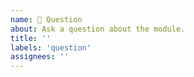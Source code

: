 ```yaml
---
name: 💬 Question
about: Ask a question about the module.
title: ''
labels: 'question'
assignees: ''
---
```


<!-- **IMPORTANT!**
Please make sure that you have read through our documentation and existing [issues](https://github.com/nuxt/ui/issues?q=is%3Aissue+is%3Aopen+sort%3Aupdated-desc) before asking here.
-->
